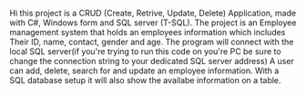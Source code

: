 Hi this project is a CRUD (Create, Retrive, Update, Delete) Application, made with C#, Windows form and SQL server (T-SQL). 
The project is an Employee management system that holds an employees information which includes Their ID, name, contact, gender and age.
The program will connect with the local SQL server(if you're trying to run this code on you're PC be sure to change the connection string to your dedicated SQL server address)
A user can add, delete, search for and update an employee information. With a SQL database setup it will also show the availabe information on a table.

<!---
pach2/pach2 is a ✨ special ✨ repository because its `README.md` (this file) appears on your GitHub profile.
You can click the Preview link to take a look at your changes.
--->
